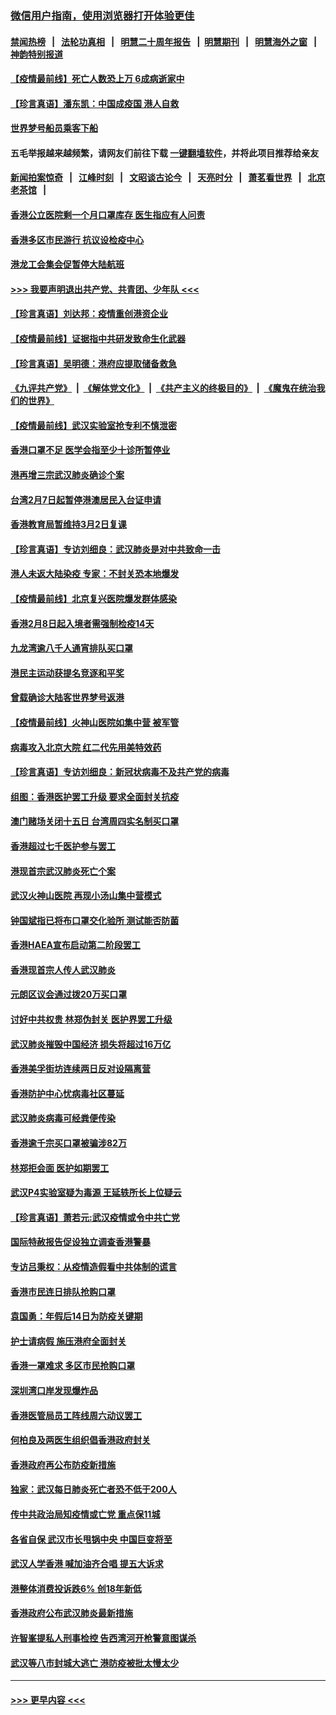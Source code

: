 ### [微信用户指南，使用浏览器打开体验更佳](https://github.com/gfw-breaker/banned-news1/blob/master/indexes/wechat-guide.md?t=0)
#### [禁闻热榜](热点新闻.md?t=0)  &nbsp;&nbsp;|&nbsp;&nbsp; [法轮功真相](https://github.com/gfw-breaker/truth/blob/master/README.md?t=0) &nbsp;&nbsp;|&nbsp;&nbsp; [明慧二十周年报告](https://github.com/gfw-breaker/mh-reports/blob/master/README.md?t=0) &nbsp;&nbsp;|&nbsp;&nbsp;[明慧期刊](https://github.com/gfw-breaker/mh-qikan) &nbsp;&nbsp;|&nbsp;&nbsp; [明慧海外之窗](https://github.com/gfw-breaker/mh-news/blob/master/README.md?t=0) &nbsp;&nbsp;|&nbsp;&nbsp; [神韵特别报道](https://github.com/gfw-breaker/mh-news/blob/master/shenyun.md?t=0)
#### [【疫情最前线】死亡人数恐上万 6成病逝家中](../pages/nsc415/n11856687.md?t=02101344) 
#### [【珍言真语】潘东凯：中国成疫国 港人自救](../pages/nsc415/n11856962.md?t=02101344) 
#### [世界梦号船员乘客下船](../pages/nsc415/n11856883.md?t=02101344) 
#### 五毛举报越来越频繁，请网友们前往下载 [一键翻墙软件](https://github.com/gfw-breaker/ssr-accounts)，并将此项目推荐给亲友
#### [新闻拍案惊奇](https://github.com/gfw-breaker/banned-news1/blob/master/pages/link4.md) &nbsp;&nbsp;|&nbsp;&nbsp; [江峰时刻](https://github.com/gfw-breaker/banned-news1/blob/master/pages/link4.md) &nbsp;&nbsp;|&nbsp;&nbsp; [文昭谈古论今](https://github.com/gfw-breaker/banned-news1/blob/master/pages/link4.md) &nbsp;&nbsp;|&nbsp;&nbsp; [天亮时分](https://github.com/gfw-breaker/banned-news1/blob/master/pages/link4.md) &nbsp;&nbsp;|&nbsp;&nbsp; [萧茗看世界](https://github.com/gfw-breaker/banned-news1/blob/master/pages/link4.md) &nbsp;&nbsp;|&nbsp;&nbsp; [北京老茶馆](https://github.com/gfw-breaker/banned-news1/blob/master/pages/link4.md) &nbsp;&nbsp;|&nbsp;&nbsp; 
#### [香港公立医院剩一个月口罩库存 医生指应有人问责](../pages/nsc415/n11856875.md?t=02101344) 
#### [香港多区市民游行 抗议设检疫中心](../pages/nsc415/n11856866.md?t=02101344) 
#### [港龙工会集会促暂停大陆航班](../pages/nsc415/n11856840.md?t=02101344) 
#### [>>> 我要声明退出共产党、共青团、少年队 <<<](https://github.com/begood0513/goodnews/blob/master/quit/letter.md) 
#### [【珍言真语】刘达邦：疫情重创港资企业](../pages/nsc415/n11854274.md?t=02101344) 
#### [【疫情最前线】证据指中共研发致命生化武器](../pages/nsc415/n11853087.md?t=02101344) 
#### [【珍言真语】吴明德：港府应提取储备救急](../pages/nsc415/n11852734.md?t=02101344) 
#### [《九评共产党》](https://github.com/begood0513/9ping.md/blob/master/README.md) &nbsp;|&nbsp; [《解体党文化》](../../../../jtdwh.md/blob/master/README.md)  &nbsp;|&nbsp; [《共产主义的终极目的》](../../../../gczydzjmd.md/blob/master/README.md) &nbsp;|&nbsp; [《魔鬼在统治我们的世界》](../../../../mgztzwmdsj.md/blob/master/README.md) 
#### [【疫情最前线】武汉实验室抢专利不慎泄密](../pages/nsc415/n11850310.md?t=02101344) 
#### [香港口罩不足 医学会指至少十诊所暂停业](../pages/nsc415/n11850301.md?t=02101344) 
#### [港再增三宗武汉肺炎确诊个案](../pages/nsc415/n11850328.md?t=02101344) 
#### [台湾2月7日起暂停港澳居民入台证申请](../pages/nsc415/n11850304.md?t=02101344) 
#### [香港教育局暂维持3月2日复课](../pages/nsc415/n11850260.md?t=02101344) 
#### [【珍言真语】专访刘细良：武汉肺炎是对中共致命一击](../pages/nsc415/n11849934.md?t=02101344) 
#### [港人未返大陆染疫 专家：不封关恐本地爆发](../pages/nsc415/n11848021.md?t=02101344) 
#### [【疫情最前线】北京复兴医院爆发群体感染](../pages/nsc415/n11847626.md?t=02101344) 
#### [香港2月8日起入境者需强制检疫14天](../pages/nsc415/n11847658.md?t=02101344) 
#### [九龙湾逾八千人通宵排队买口罩](../pages/nsc415/n11847647.md?t=02101344) 
#### [港民主运动获提名竞逐和平奖](../pages/nsc415/n11847633.md?t=02101344) 
#### [曾载确诊大陆客世界梦号返港](../pages/nsc415/n11847608.md?t=02101344) 
#### [【疫情最前线】火神山医院如集中营 被军管](../pages/nsc415/n11847524.md?t=02101344) 
#### [病毒攻入北京大院 红二代先用美特效药](../pages/nsc415/n11847427.md?t=02101344) 
#### [【珍言真语】专访刘细良：新冠状病毒不及共产党的病毒](../pages/nsc415/n11847164.md?t=02101344) 
#### [组图：香港医护罢工升级 要求全面封关抗疫](../pages/nsc415/n11844107.md?t=02101344) 
#### [澳门赌场关闭十五日 台湾周四实名制买口罩](../pages/nsc415/n11845083.md?t=02101344) 
#### [香港超过七千医护参与罢工](../pages/nsc415/n11845051.md?t=02101344) 
#### [港现首宗武汉肺炎死亡个案](../pages/nsc415/n11844998.md?t=02101344) 
#### [武汉火神山医院 再现小汤山集中营模式](../pages/nsc415/n11844763.md?t=02101344) 
#### [钟国斌指已将布口罩交化验所 测试能否防菌](../pages/nsc415/n11842783.md?t=02101344) 
#### [香港HAEA宣布启动第二阶段罢工](../pages/nsc415/n11842723.md?t=02101344) 
#### [香港现首宗人传人武汉肺炎](../pages/nsc415/n11842766.md?t=02101344) 
#### [元朗区议会通过拨20万买口罩](../pages/nsc415/n11842754.md?t=02101344) 
#### [讨好中共权贵 林郑伪封关 医护界罢工升级](../pages/nsc415/n11842359.md?t=02101344) 
#### [武汉肺炎摧毁中国经济 损失将超过16万亿](../pages/nsc415/n11839723.md?t=02101344) 
#### [香港美孚街坊连续两日反对设隔离营](../pages/nsc415/n11839962.md?t=02101344) 
#### [香港防护中心忧病毒社区蔓延](../pages/nsc415/n11839933.md?t=02101344) 
#### [武汉肺炎病毒可经粪便传染](../pages/nsc415/n11839939.md?t=02101344) 
#### [香港逾千宗买口罩被骗涉82万](../pages/nsc415/n11839914.md?t=02101344) 
#### [林郑拒会面 医护如期罢工](../pages/nsc415/n11839892.md?t=02101344) 
#### [武汉P4实验室疑为毒源 王延轶所长上位疑云](../pages/nsc415/n11835543.md?t=02101344) 
#### [【珍言真语】萧若元:武汉疫情或令中共亡党](../pages/nsc415/n11829394.md?t=02101344) 
#### [国际特赦报告促设独立调查香港警暴](../pages/nsc415/n11833845.md?t=02101344) 
#### [专访吕秉权：从疫情造假看中共体制的谎言](../pages/nsc415/n11833813.md?t=02101344) 
#### [香港市民连日排队抢购口罩](../pages/nsc415/n11833794.md?t=02101344) 
#### [袁国勇：年假后14日为防疫关键期](../pages/nsc415/n11831088.md?t=02101344) 
#### [护士请病假 施压港府全面封关](../pages/nsc415/n11831030.md?t=02101344) 
#### [香港一罩难求 多区市民抢购口罩](../pages/nsc415/n11831002.md?t=02101344) 
#### [深圳湾口岸发现爆炸品](../pages/nsc415/n11828802.md?t=02101344) 
#### [香港医管局员工阵线周六动议罢工](../pages/nsc415/n11828762.md?t=02101344) 
#### [何柏良及两医生组织倡香港政府封关](../pages/nsc415/n11828749.md?t=02101344) 
#### [香港政府再公布防疫新措施](../pages/nsc415/n11828716.md?t=02101344) 
#### [独家：武汉每日肺炎死亡者恐不低于200人](../pages/nsc415/n11828240.md?t=02101344) 
#### [传中共政治局知疫情或亡党 重点保11城](../pages/nsc415/n11828145.md?t=02101344) 
#### [各省自保 武汉市长甩锅中央 中国巨变将至](../pages/nsc415/n11828021.md?t=02101344) 
#### [武汉人学香港 喊加油齐合唱 提五大诉求](../pages/nsc415/n11827046.md?t=02101344) 
#### [港整体消费投诉跌6% 创18年新低](../pages/nsc415/n11817280.md?t=02101344) 
#### [香港政府公布武汉肺炎最新措施](../pages/nsc415/n11817152.md?t=02101344) 
#### [许智峯提私人刑事检控 告西湾河开枪警意图谋杀](../pages/nsc415/n11817132.md?t=02101344) 
#### [武汉等八市封城大逃亡 港防疫被批太慢太少](../pages/nsc415/n11817058.md?t=02101344) 

----
#### [ >>> 更早内容 <<< ](../indexes/nsc415-earlier.md)
